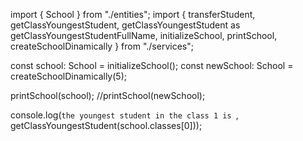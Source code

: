 import { School } from "./entities";
import { transferStudent, getClassYoungestStudent, getClassYoungestStudent as getClassYoungestStudentFullName, initializeSchool, printSchool, createSchoolDinamically } from "./services";

const school: School = initializeSchool();
const newSchool: School = createSchoolDinamically(5);

printSchool(school);
//printSchool(newSchool);

console.log(`the youngest student in the class 1 is `, getClassYoungestStudent(school.classes[0]));
